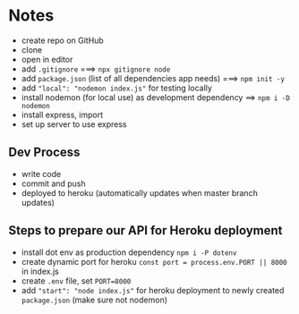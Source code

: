 # Notes
- create repo on GitHub
- clone
- open in editor
- add `.gitignore` ===> `npx gitignore node`
- add `package.json` (list of all dependencies app needs) ===> `npm init -y`
- add `"local": "nodemon index.js"` for testing locally
- install nodemon (for local use) as development dependency  ==> `npm i -D nodemon`
- install express, import
- set up server to use express



## Dev Process
 - write code
 - commit and push
 - deployed to heroku (automatically updates when master branch updates)


## Steps to prepare our API for Heroku deployment
- install dot env as production dependency `npm i -P dotenv`
- create dynamic port for heroku `const port = process.env.PORT || 8000` in index.js
- create `.env` file, set `PORT=8000`
- add `"start": "node index.js"` for heroku deployment to newly created `package.json` (make sure not nodemon)